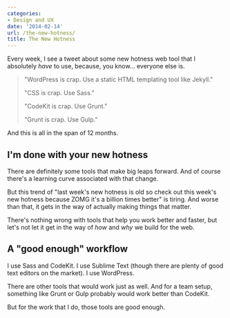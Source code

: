 ```yaml
---
categories:
- Design and UX
date: '2014-02-14'
url: /the-new-hotness/
title: The New Hotness
---
```


<p>Every week, I see a tweet about some new hotness web tool that I absolutely <em>have</em> to use, because, you know... everyone else is.
<!--more--></p>

<blockquote>
  "WordPress is crap. Use a static HTML templating tool like Jekyll."

  "CSS is crap. Use Sass."

  "CodeKit is crap. Use Grunt."

  "Grunt is crap. Use Gulp."
</blockquote>

And this is all in the span of 12 months.

<h2>I'm done with your new hotness</h2>

There are definitely some tools that make big leaps forward. And of course there's a learning curve associated with that change.

But this trend of "last week's new hotness is old so check out this week's new hotness because ZOMG it's a billion times better" is tiring. And worse than that, it gets in the way of actually making things that matter.

There's nothing wrong with tools that help you work better and faster, but let's not let it get in the way of <em>how</em> and <em>why</em> we build for the web.

<h2>A "good enough" workflow</h2>

I use Sass and CodeKit. I use Sublime Text (though there are plenty of good text editors on the market). I use WordPress.

There are other tools that would work just as well. And for a team setup, something like Grunt or Gulp probably would work better than CodeKit.

But for the work that I do, those tools are good enough.